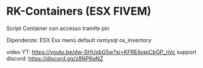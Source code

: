 # RK-Containers  (ESX FIVEM)

Script Container con accesso tramite pin 

Dipendenze: ESX
            Esx menù default
            oxmysql
            ox_inventory

video YT: https://youtu.be/dw-SHUxbG5w?si=KFREAiqpCbGP_nVc
support discord: https://discord.gg/z8NP6qNZ
